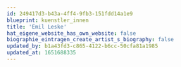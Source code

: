 ```yaml
---
id: 249417d3-b43a-4ff4-9fb3-151fdd14a1e9
blueprint: kuenstler_innen
title: 'Emil Leske'
hat_eigene_website_has_own_website: false
biographie_eintragen_create_artist_s_biography: false
updated_by: b1a43fd3-c865-4122-b6cc-50cfa81a1985
updated_at: 1651688335
---
```

